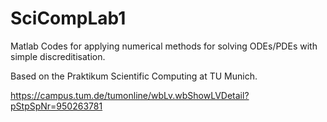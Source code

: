 # SciCompLab1
Matlab Codes for applying numerical methods for solving ODEs/PDEs with simple discreditisation.

Based on the Praktikum Scientific Computing at TU Munich.

https://campus.tum.de/tumonline/wbLv.wbShowLVDetail?pStpSpNr=950263781
